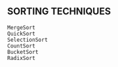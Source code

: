 ## SORTING TECHNIQUES

    MergeSort
    QuickSort
    SelectionSort
    CountSort
    BucketSort
    RadixSort